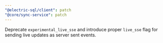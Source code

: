 ```yaml
---
"@electric-sql/client": patch
"@core/sync-service": patch
---
```


Deprecate `experimental_live_sse` and introduce proper `live_sse` flag for sending live updates as server sent events.
